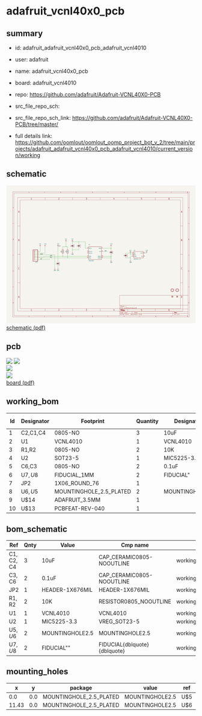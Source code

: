 # adafruit_vcnl40x0_pcb
 
## summary 
* id: adafruit_adafruit_vcnl40x0_pcb_adafruit_vcnl4010
* user: adafruit
* name: adafruit_vcnl40x0_pcb
* board: adafruit_vcnl4010
* repo: https://github.com/adafruit/Adafruit-VCNL40X0-PCB



* src_file_repo_sch: 
* src_file_repo_sch_link: https://github.com/adafruit/Adafruit-VCNL40X0-PCB/tree/master/
* full details link: https://github.com/oomlout/oomlout_oomp_project_bot_v_2/tree/main/projects/adafruit_adafruit_vcnl40x0_pcb_adafruit_vcnl4010/current_version/working  

## schematic  
![](working_schematic_600.png)  
[schematic (pdf)](working_schematic.pdf) 






















## pcb  
![](working_3d_600.png) 
![](working_3d_front_600.png)  
![](working_3d_back_600.png)  
![](working_600.png)  
[board (pdf)](working.pdf)  

## working_bom
| Id | Designator | Footprint | Quantity | Designation | Supplier and ref |  | None | 
| --- | --- | --- | --- | --- | --- | --- | --- | 
| 1 | C2,C1,C4 | 0805-NO | 3 | 10uF |  |  | [''] | 
| 2 | U1 | VCNL4010 | 1 | VCNL4010 |  |  | [''] | 
| 3 | R1,R2 | 0805-NO | 2 | 10K |  |  | [''] | 
| 4 | U2 | SOT23-5 | 1 | MIC5225-3.3 |  |  | [''] | 
| 5 | C6,C3 | 0805-NO | 2 | 0.1uF |  |  | [''] | 
| 6 | U$7,U$8 | FIDUCIAL_1MM | 2 | FIDUCIAL" |  |  | [''] | 
| 7 | JP2 | 1X06_ROUND_76 | 1 |  |  |  | [''] | 
| 8 | U$6,U$5 | MOUNTINGHOLE_2.5_PLATED | 2 | MOUNTINGHOLE2.5 |  |  | [''] | 
| 9 | U$14 | ADAFRUIT_3.5MM | 1 |  |  |  | [''] | 
| 10 | U$13 | PCBFEAT-REV-040 | 1 |  |  |  | [''] | 


## bom_schematic
| Ref | Qnty | Value | Cmp name | Footprint | Description | Vendor | DNP | 
| --- | --- | --- | --- | --- | --- | --- | --- | 
| C1, C2, C4 | 3 | 10uF | CAP_CERAMIC0805-NOOUTLINE | working:0805-NO |  |  |  | 
| C3, C6 | 2 | 0.1uF | CAP_CERAMIC0805-NOOUTLINE | working:0805-NO |  |  |  | 
| JP2 | 1 | HEADER-1X676MIL | HEADER-1X676MIL | working:1X06_ROUND_76 |  |  |  | 
| R1, R2 | 2 | 10K | RESISTOR0805_NOOUTLINE | working:0805-NO |  |  |  | 
| U1 | 1 | VCNL4010 | VCNL4010 | working:VCNL4010 |  |  |  | 
| U2 | 1 | MIC5225-3.3 | VREG_SOT23-5 | working:SOT23-5 |  |  |  | 
| U$5, U$6 | 2 | MOUNTINGHOLE2.5 | MOUNTINGHOLE2.5 | working:MOUNTINGHOLE_2.5_PLATED |  |  |  | 
| U$7, U$8 | 2 | FIDUCIAL"" | FIDUCIAL{dblquote}{dblquote} | working:FIDUCIAL_1MM |  |  |  | 


## mounting_holes
| x | y | package | value | ref | size | 
| --- | --- | --- | --- | --- | --- | 
| 0.0 | 0.0 | MOUNTINGHOLE_2.5_PLATED | MOUNTINGHOLE2.5 | U$5 | m3 | 
| 11.43 | 0.0 | MOUNTINGHOLE_2.5_PLATED | MOUNTINGHOLE2.5 | U$6 | m3 | 


